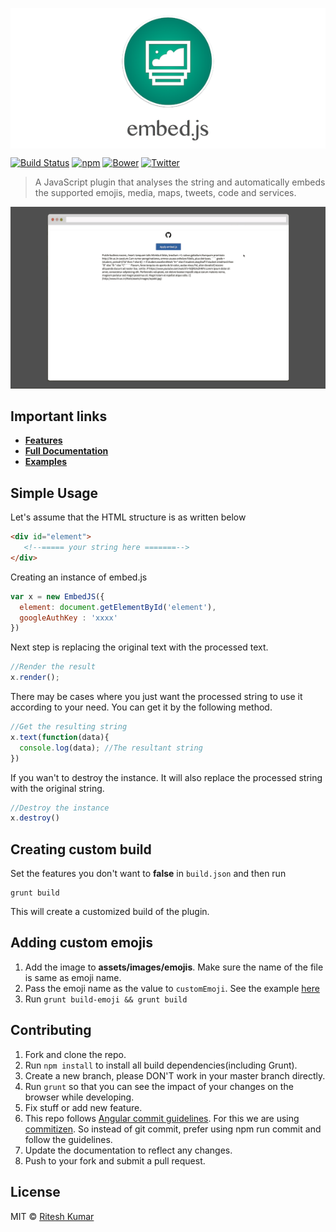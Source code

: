 <p align="center"><img src="demo/logo.png" align="center" alt=""></p>

[![Build Status](https://travis-ci.org/ritz078/embed.js.svg?branch=master)](https://travis-ci.org/ritz078/embed.js) [![npm](https://img.shields.io/npm/v/embed-js.svg)](https://github.com/ritz078/embed.js) [![Bower](https://img.shields.io/bower/v/embed-js.svg)](https://github.com/ritz078/embed.js) 
[![Twitter](https://img.shields.io/twitter/url/https/github.com/ritz078/embed.js.svg?style=social)](https://twitter.com/intent/tweet?text=Wow:&url=%5Bobject%20Object%5D)

> A JavaScript plugin that analyses the string and automatically embeds the supported emojis, media, maps, tweets, code and services.


![screen](demo/demo.gif)

## Important links

* **[Features](http://riteshkr.com/embed.js)**
* **[Full Documentation](http://riteshkr.com/embed.js/doc.html)**
* **[Examples](http://riteshkr.com/embed.js/examples.html)**
  ​

## Simple Usage

Let's assume that the HTML structure is as written below

``` html
<div id="element">
   <!--===== your string here =======-->
</div>
```

Creating an instance of embed.js

``` javascript
var x = new EmbedJS({
  element: document.getElementById('element'),
  googleAuthKey : 'xxxx'
})
```

Next step is replacing the original text with the processed text.

``` javascript
//Render the result
x.render();
```

There may be cases where you just want the processed string to use it according to your need. You can get it by the following method.

``` javascript
//Get the resulting string
x.text(function(data){
  console.log(data); //The resultant string
})
```

If you wan't to destroy the instance. It will also replace the processed string with the original string.

``` javascript
//Destroy the instance
x.destroy()
```

## Creating custom build

Set the features you don't want to **false** in `build.json` and then run

``` 
grunt build
```

This will create a customized build of the plugin.

## Adding custom emojis

1. Add the image to **assets/images/emojis**. Make sure the name of the file is same as emoji name.
2. Pass the emoji name as the value to `customEmoji`. See the example [here](http://riteshkr.com/embed.js/doc.html#emoji)
3. Run `grunt build-emoji && grunt build`

## Contributing

1. Fork and clone the repo.
2. Run `npm install` to install all build dependencies(including Grunt).
3. Create a new branch, please DON'T work in your master branch directly.
4. Run `grunt` so that you can see the impact of your changes on the browser while developing.
5. Fix stuff or add new feature.
6. This repo follows [Angular commit guidelines](https://github.com/angular/angular.js/blob/master/CONTRIBUTING.md#commit). For this we are using [commitizen](http://commitizen.github.io/cz-cli/). So instead of git commit, prefer using npm run commit and follow the guidelines.
7. Update the documentation to reflect any changes.
8. Push to your fork and submit a pull request.

## License

MIT &copy; [Ritesh Kumar](https://github.com/ritz078)
